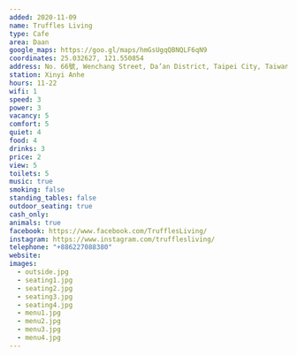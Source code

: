 ```yaml
---
added: 2020-11-09
name: Truffles Living
type: Cafe
area: Daan
google_maps: https://goo.gl/maps/hmGsUgqQBNQLF6qN9
coordinates: 25.032627, 121.550854
address: No. 66號, Wenchang Street, Da’an District, Taipei City, Taiwan 106
station: Xinyi Anhe
hours: 11-22
wifi: 1
speed: 3
power: 3
vacancy: 5
comfort: 5
quiet: 4
food: 4
drinks: 3
price: 2
view: 5
toilets: 5
music: true
smoking: false
standing_tables: false
outdoor_seating: true
cash_only: 
animals: true
facebook: https://www.facebook.com/TrufflesLiving/
instagram: https://www.instagram.com/trufflesliving/
telephone: "+886227088380"
website: 
images:
  - outside.jpg
  - seating1.jpg
  - seating2.jpg
  - seating3.jpg
  - seating4.jpg
  - menu1.jpg
  - menu2.jpg
  - menu3.jpg
  - menu4.jpg
---
```

